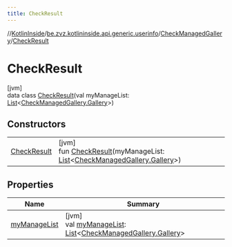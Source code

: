 ```yaml
---
title: CheckResult
---
```

//[KotlinInside](../../../../index.html)/[be.zvz.kotlininside.api.generic.userinfo](../../index.html)/[CheckManagedGallery](../index.html)/[CheckResult](index.html)



# CheckResult



[jvm]\
data class [CheckResult](index.html)(val myManageList: [List](https://kotlinlang.org/api/latest/jvm/stdlib/kotlin.collections/-list/index.html)&lt;[CheckManagedGallery.Gallery](../-gallery/index.html)&gt;)



## Constructors


| | |
|---|---|
| [CheckResult](-check-result.html) | [jvm]<br>fun [CheckResult](-check-result.html)(myManageList: [List](https://kotlinlang.org/api/latest/jvm/stdlib/kotlin.collections/-list/index.html)&lt;[CheckManagedGallery.Gallery](../-gallery/index.html)&gt;) |


## Properties


| Name | Summary |
|---|---|
| [myManageList](my-manage-list.html) | [jvm]<br>val [myManageList](my-manage-list.html): [List](https://kotlinlang.org/api/latest/jvm/stdlib/kotlin.collections/-list/index.html)&lt;[CheckManagedGallery.Gallery](../-gallery/index.html)&gt; |


